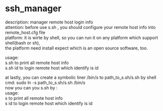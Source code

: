 # ssh_manager      
description: manager remote host login info   
attention: before use s.sh , you should configure your remote host info into remote_host.cfg file  
platform: it is wirte by shell, so you can run it on any platform which support shell(bash or sh),  
the platform need install expect which is an open source software, too.   

usage:  
   s.sh       to print all remote host info   
   s.sh id    to login remote host which identify is id  
   
at lastly, you can create a symbolic liner /bin/s to path_to_s.sh/s.sh  by shell cmd: sudo  ln -s path_to_s.sh/s.sh /bin/s   
now you can you s.sh by :    
usage:   
   s       to print all remote host info   
   s id    to login remote host which identify is id   

